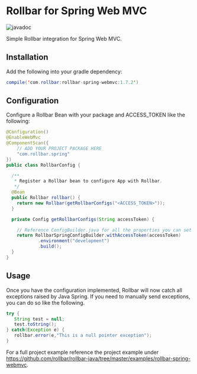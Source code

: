 # Rollbar for Spring Web MVC 

![javadoc](https://javadoc.io/badge2/com.rollbar/rollbar-spring-webmvc/javadoc.svg?style=for-the-badge)

Simple Rollbar integration for Spring Web MVC.

## Installation

Add the following into your gradle dependency:

```java
compile('com.rollbar:rollbar-spring-webmvc:1.7.2')
```

## Configuration

Configure a Rollbar Bean with your package and ACCESS_TOKEN like the following:

```java
@Configuration()
@EnableWebMvc
@ComponentScan({
    // ADD YOUR PROJECT PACKAGE HERE
    "com.rollbar.spring"
})
public class RollbarConfig {

  /**
   * Register a Rollbar bean to configure App with Rollbar.
   */
  @Bean
  public Rollbar rollbar() {
    return new Rollbar(getRollbarConfigs("<ACCESS_TOKEN>"));
  }

  private Config getRollbarConfigs(String accessToken) {

    // Reference ConfigBuilder.java for all the properties you can set for Rollbar
    return RollbarSpringConfigBuilder.withAccessToken(accessToken)
            .environment("development")
            .build();
  }
}
```

## Usage

Once you have the configuration implemented, Rollbar will now catch all exceptions raised by Java Spring. If you need to manually send exceptions, you can do so like the following. 

```java
try {
   String test = null;
   test.toString();
} catch(Exception e) {
   rollbar.error(e,"This is a null pointer exception");
}
```

For a full project example reference the project example under https://github.com/rollbar/rollbar-java/tree/master/examples/rollbar-spring-webmvc.
 
